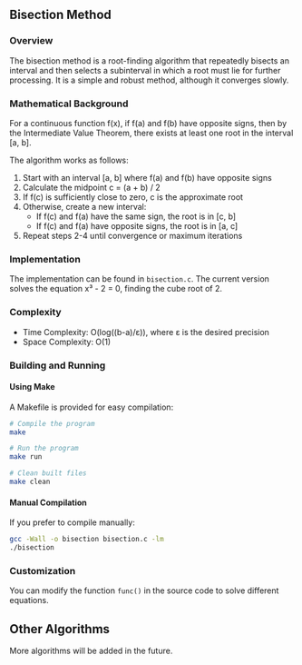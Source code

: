 
## Bisection Method

### Overview
The bisection method is a root-finding algorithm that repeatedly bisects an interval and then selects a subinterval in which a root must lie for further processing. It is a simple and robust method, although it converges slowly.

### Mathematical Background
For a continuous function f(x), if f(a) and f(b) have opposite signs, then by the Intermediate Value Theorem, there exists at least one root in the interval [a, b].

The algorithm works as follows:
1. Start with an interval [a, b] where f(a) and f(b) have opposite signs
2. Calculate the midpoint c = (a + b) / 2
3. If f(c) is sufficiently close to zero, c is the approximate root
4. Otherwise, create a new interval:
   - If f(c) and f(a) have the same sign, the root is in [c, b]
   - If f(c) and f(a) have opposite signs, the root is in [a, c]
5. Repeat steps 2-4 until convergence or maximum iterations

### Implementation
The implementation can be found in `bisection.c`. The current version solves the equation x³ - 2 = 0, finding the cube root of 2.

### Complexity
- Time Complexity: O(log((b-a)/ε)), where ε is the desired precision
- Space Complexity: O(1)

### Building and Running

#### Using Make
A Makefile is provided for easy compilation:

```bash
# Compile the program
make

# Run the program
make run

# Clean built files
make clean
```

#### Manual Compilation
If you prefer to compile manually:

```bash
gcc -Wall -o bisection bisection.c -lm
./bisection
```

### Customization
You can modify the function `func()` in the source code to solve different equations.

## Other Algorithms
More algorithms will be added in the future.
